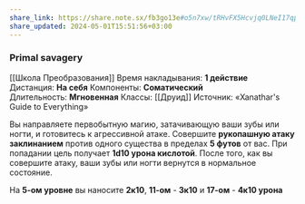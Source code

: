 ```yaml
---
share_link: https://share.note.sx/fb3go13e#o5n7xw/tRHvFX5Hcvjq0LNeI17qpeqdT643Eg8E0nJg
share_updated: 2024-05-01T15:51:56+03:00
---
```

### Primal savagery
[[Школа Преобразования]]
Время накладывания: **1 действие**
Дистанция: **На себя**
Компоненты: **Соматический**
Длительность: **Мгновенная**
Классы: [[Друид]]
Источник: «Xanathar's Guide to Everything»

Вы направляете первобытную магию, затачивающую ваши зубы или ногти, и готовитесь к агрессивной атаке. Совершите **рукопашную атаку заклинанием** против одного существа в пределах **5 футов** от вас. При попадании цель получает **1d10 урона кислотой**. После того, как вы совершите атаку, ваши зубы или ногти вернутся в нормальное состояние.  
  
На **5-ом уровне** вы наносите **2к10**, **11-ом** - **3к10** и **17-ом** - **4к10 урона**
